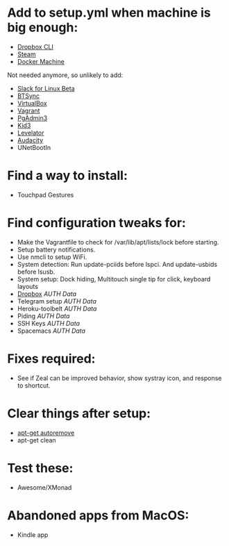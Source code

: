 # Add to setup.yml when machine is big enough:

  - [Dropbox CLI](https://github.com/dropbox/dbxcli)
  - [Steam](https://steamcdn-a.akamaihd.net/client/installer/steam.deb)
  - [Docker Machine](https://docs.docker.com/machine/install-machine)

Not needed anymore, so unlikely to add:

  - [Slack for Linux Beta](https://get.slack.help/hc/en-us/articles/212924728-Slack-for-Linux-beta-#debian-1)
  - [BTSync](https://www.howtoforge.com/install-bittorrent-sync-on-debian-and-ubuntu-linux#-install-bittorrent-sync-on-debian-ubuntu-desktop)
  - [VirtualBox](https://www.virtualbox.org/wiki/Downloads)
  - [Vagrant](https://www.vagrantup.com/downloads.html)
  - [PgAdmin3](http://wiki.postgresql.org/wiki/Apt)
  - [Kid3](http://kid3.sourceforge.net/#download)
  - [Levelator](http://cdn.conversationsnetwork.org/Levelator-1.3.0-Python2.5.tar.bz2)
  - [Audacity](http://ubuntuhandbook.org/index.php/2015/04/install-audacity-audio-editor-2-1-0-in-ubuntu-from-ppa/)
  - UNetBootIn

# Find a way to install:

  - Touchpad Gestures

# Find configuration tweaks for:

  - Make the Vagrantfile to check for /var/lib/apt/lists/lock before starting.
  - Setup battery notifications.
  - Use nmcli to setup WiFi.
  - System detection: Run update-pciids before lspci. And update-usbids before lsusb.
  - System setup: Dock hiding, Multitouch single tip for click, keyboard layouts
  - [Dropbox](http://www.ubuntizando.com/2015/05/26/dropbox-elementary-os-freya/) *AUTH Data*
  - Telegram setup *AUTH Data*
  - Heroku-toolbelt *AUTH Data*
  - Piding *AUTH Data*
  - SSH Keys *AUTH Data*
  - Spacemacs *AUTH Data*

# Fixes required:

  - See if Zeal can be improved behavior, show systray icon, and response to shortcut.

# Clear things after setup:

  - [apt-get autoremove](http://serverfault.com/questions/644082/running-apt-get-autoremove-with-ansible)
  - apt-get clean

# Test these:

  - Awesome/XMonad

# Abandoned apps from MacOS:

  - Kindle app
